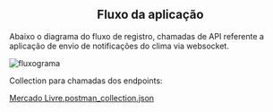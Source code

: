 <h2 align="center">Fluxo da aplicação</h2>

Abaixo o diagrama do fluxo de registro, chamadas de API referente a aplicação de envio de notificações do clima via websocket.

![fluxograma](https://github.com/user-attachments/assets/61dd968c-e4a8-42d5-9300-a8699cd3cf7f)

Collection para chamadas dos endpoints:

[Mercado Livre.postman_collection.json](https://github.com/user-attachments/files/20325127/Mercado.Livre.postman_collection.json)
